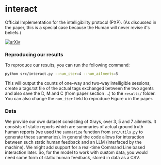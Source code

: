# interact
Official Implementation for the intelligibility protocol (PXP).
(As discussed in the paper, this is a special case because the Human will never revise it's beliefs.)

[![arXiv](https://img.shields.io/badge/arXiv-TBD-b31b1b.svg)](https://arxiv.org/abs/TBD)

### Reproducing our results
To reproduce our results, you can run the following command:
```bash
python src/interact.py --num_iter=4 --num_ailments=5
```
This will output the counts of one-way and two-way intelligible sessions, create a tags.txt file of the actual tags exchanged between the two agents and also save the D, M and C (from paper section ...) to the `results/` folder.
You can also change the `num_iter` field to reproduce Figure x in the paper.

### Data
We provide our own dataset consisting of Xrays, over 3, 5 and 7 ailments.
It consists of static reports which are summaries of actual ground truth human reports (we used the `summarize` function from `src/utils.py` to generate these summaries).
In general the code allows for interaction between such static human feedback and an LLM (interfaced by the machine).
We might add support for a real-time Command Line based interaction later.
So, for the model to work with custom data, you would need some form of static human feedback, stored in data as a CSV.